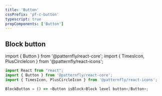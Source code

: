 ```yaml
---
title: 'Button'
cssPrefix: 'pf-c-button'
typescript: true
propComponents: ['Button']
---
```


## Block button

import { Button } from '@patternfly/react-core';
import { TimesIcon, PlusCircleIcon } from '@patternfly/react-icons';

```js
import React from "react";
import { Button } from '@patternfly/react-core';
import { TimesIcon, PlusCircleIcon } from '@patternfly/react-icons';

BlockButton = () => <Button isBlock>Block level button</Button>;
```
